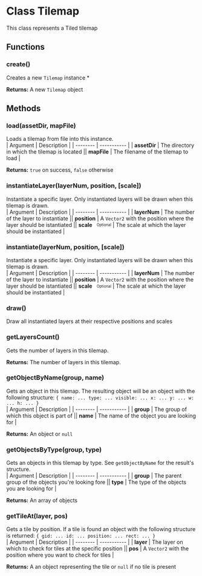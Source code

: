 
# Class Tilemap



This class represents a Tiled tilemap


## Functions

### create()

Creates a new `Tilemap` instance * 


**Returns:** A new `Tilemap` object




## Methods

### load(assetDir, mapFile)

Loads a tilemap from file into this instance.   
| Argument | Description |
| -------- | ----------- |
|  **assetDir**  | The directory in which the tilemap is located ||  **mapFile**  | The filename of the tilemap to load |


**Returns:** `true` on success, `false` otherwise

### instantiateLayer(layerNum, position, [scale])

Instantiate a specific layer. Only instantiated layers will be drawn when this tilemap is drawn.   
| Argument | Description |
| -------- | ----------- |
|  **layerNum**  | The number of the layer to instantiate ||  **position**  | A `Vector2` with the position where the layer should be istantiated ||  **scale** &nbsp; <sub><sup>Optional</sup></sub>  | The scale at which the layer should be instantiated |


### instantiate(layerNum, position, [scale])

Instantiate a specific layer. Only instantiated layers will be drawn when this tilemap is drawn.   
| Argument | Description |
| -------- | ----------- |
|  **layerNum**  | The number of the layer to instantiate ||  **position**  | A `Vector2` with the position where the layer should be istantiated ||  **scale** &nbsp; <sub><sup>Optional</sup></sub>  | The scale at which the layer should be instantiated |


### draw()

Draw all instantiated layers at their respective positions and scales


### getLayersCount()

Gets the number of layers in this tilemap. 


**Returns:** The number of layers in this tilemap.

### getObjectByName(group, name)

Gets an object in this tilemap. The resulting object will be an object with the following structure: ``` { name: ... type: ... visible: ... x: ... y: ... w: ... h: ... } ```   
| Argument | Description |
| -------- | ----------- |
|  **group**  | The group of which this object is part of ||  **name**  | The name of the object you are looking for |


**Returns:** An object or `null`

### getObjectsByType(group, type)

Gets an objects in this tilemap by type. See `getObjectByName` for the result's structure.   
| Argument | Description |
| -------- | ----------- |
|  **group**  | The parent group of the objects you're looking fore ||  **type**  | The type of the objects you are looking for |


**Returns:** An array of objects

### getTileAt(layer, pos)

Gets a tile by position. If a tile is found an object with the following structure is returned: ``` { gid: ... id: ... position: ... rect: ... } ```   
| Argument | Description |
| -------- | ----------- |
|  **layer**  | The layer on which to check for tiles at the specific position ||  **pos**  | A `Vector2` with the position where you want to check for tiles |


**Returns:** A an object representing the tile or `null` if no tile is present





